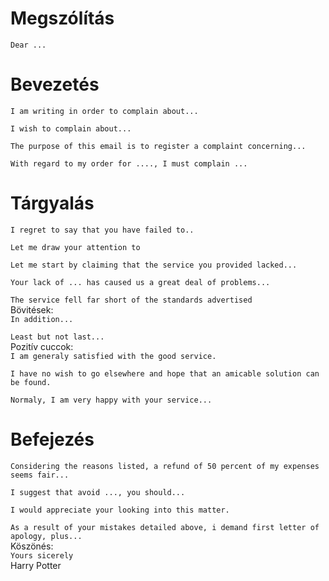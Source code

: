 # Megszólítás
`Dear ...`
# Bevezetés
`I am writing in order to complain about...`

`I wish to complain about...`

`The purpose of this email is to register a complaint concerning...`

`With regard to my order for ...., I must complain ...`
# Tárgyalás
`I regret to say that you have failed to..`

`Let me draw your attention to`

`Let me start by claiming that the service you provided lacked...`

`Your lack of ... has caused us a great deal of problems...`

`The service fell far short of the standards advertised`  
Bövitések:  
`In addition...`

`Least but not last...`  
Pozitív cuccok:  
`I am generaly satisfied with the good service.`

`I have no wish to go elsewhere and hope that an amicable solution can be found.`

`Normaly, I am very happy with your service...`
# Befejezés
`Considering the reasons listed, a refund of 50 percent of my expenses seems fair...`

`I suggest that avoid ..., you should...`

`I would appreciate your looking into this matter.`

`As a result of your mistakes detailed above, i demand first letter of apology, plus...`  
Köszönés:  
`Yours sicerely`  
Harry Potter
